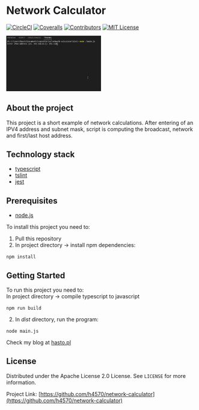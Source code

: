 # Network Calculator

[![CircleCI](https://img.shields.io/circleci/project/github/hastoklai/network-calculator/master.svg)](https://circleci.com/gh/hastoklai/network-calculator/master)
[![Coveralls](https://img.shields.io/coveralls/hastoklai/network-calculator.svg)](https://coveralls.io/github/hastoklai/network-calculator)
[![Contributors][contributors-shield]][contributors-url]
[![MIT License][license-shield]][license-url]

<img src="https://raw.githubusercontent.com/h4570/network-calculator/master/docs/network-calc.gif" alt="Logo" width="50%" height="auto">


## About the project
This project is a short example of network calculations. After entering of an IPV4 address and subnet mask, script is computing the broadcast, network and first/last host address.
 
## Technology stack 

* [typescript](https://www.typescriptlang.org/)  
* [tslint](https://palantir.github.io/tslint/)  
* [jest](https://jestjs.io/)  

## Prerequisites 
 
* [node.js](https://nodejs.org/en/)   

To install this project you need to:  
1. Pull this repository
2. In project directory -> install npm dependencies:
```
npm install
```

## Getting Started  

To run this project you need to:  
In project directory -> compile typescript to javascript
```
npm run build
```
2. In *dist* directory, run the program:
```
node main.js
``` 

Check my blog at <a href="https://hasto.pl">hasto.pl</a>  

## License  

Distributed under the Apache License 2.0 License. See `LICENSE` for more information. 

Project Link: [https://github.com/h4570/network-calculator](https://github.com/h4570/network-calculator)  

[contributors-shield]: https://img.shields.io/github/contributors/h4570/network-calculator.svg?style=flat-square  
[contributors-url]: https://github.com/h4570/network-calculator/graphs/contributors 
[license-shield]: https://img.shields.io/github/license/h4570/network-calculator.svg?style=flat-square  
[license-url]: https://github.com/h4570/network-calculator/blob/master/LICENSE  
